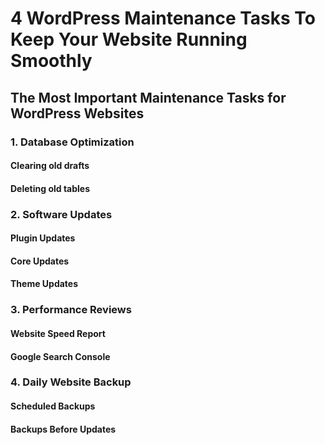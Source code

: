 # 4 WordPress Maintenance Tasks To Keep Your Website Running Smoothly

## The Most Important Maintenance Tasks for WordPress Websites

### 1. Database Optimization

#### Clearing old drafts

#### Deleting old tables

### 2. Software Updates

#### Plugin Updates

#### Core Updates

#### Theme Updates

### 3. Performance Reviews

#### Website Speed Report

#### Google Search Console

### 4. Daily Website Backup

#### Scheduled Backups

#### Backups Before Updates


